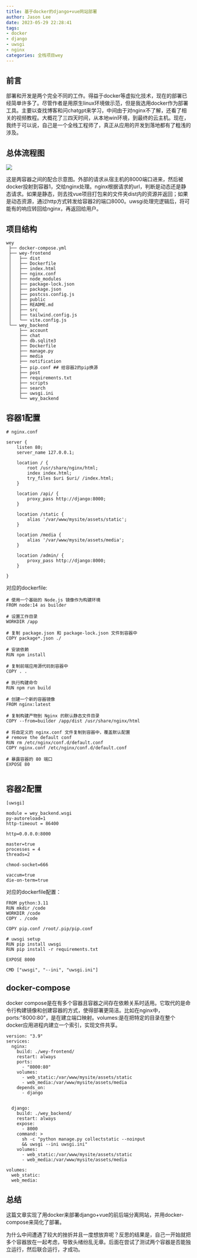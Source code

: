 ```yaml
---
title: 基于docker的django+vue网站部署
author: Jason Lee
date: 2023-05-29 22:28:41
tags: 
- docker
- django
- uwsgi
- nginx
categories: 全栈项目wey
---
```


## 前言

部署和开发是两个完全不同的工作。得益于docker等虚拟化技术，现在的部署已经简单许多了。尽管作者是用原生linux环境做示范，但是我选用docker作为部署工具。主要以查找博客和问chatgpt来学习，中间由于对nginx不了解，还看了相关的视频教程。大概花了三四天时间，从本地win环境，到最终的云主机。现在，我终于可以说，自己是一个全栈工程师了，真正从应用的开发到落地都有了粗浅的涉及。

## 总体流程图

![](https://fastly.jsdelivr.net/gh/li199-code/blog-imgs@main/16857932628311685793261939.png)

这是两容器之间的配合示意图。外部的请求从宿主机的8000端口进来，然后被docker投射到容器1，交给nginx处理。nginx根据请求的url，判断是动态还是静态请求。如果是静态，则去找vue项目打包来的文件夹dist内的资源并返回；如果是动态资源，通过http方式转发给容器2的端口8000。uwsgi处理完逻辑后，将可能有的响应转回给nginx，再返回给用户。

## 项目结构

```
wey
 ├── docker-compose.yml 
 ├── wey-frontend
 │   ├── dist
 │   ├── Dockerfile
 │   ├── index.html
 │   ├── nginx.conf
 │   ├── node_modules
 │   ├── package-lock.json
 │   ├── package.json
 │   ├── postcss.config.js
 │   ├── public
 │   ├── README.md
 │   ├── src
 │   ├── tailwind.config.js
 │   └── vite.config.js
 └── wey_backend
     ├── account
     ├── chat
     ├── db.sqlite3
     ├── Dockerfile
     ├── manage.py
     ├── media
     ├── notification
     ├── pip.conf ## 给容器2的pip换源
     ├── post
     ├── requirements.txt
     ├── scripts
     ├── search
     ├── uwsgi.ini
     └── wey_backend

```

## 容器1配置

```
# nginx.conf

server {
    listen 80;
    server_name 127.0.0.1;

    location / {
        root /usr/share/nginx/html;
        index index.html;
        try_files $uri $uri/ /index.html;
    }

    location /api/ {
        proxy_pass http://django:8000;
    }

    location /static {
        alias '/var/www/mysite/assets/static';
    }

    location /media {
        alias '/var/www/mysite/assets/media';
    }

    location /admin/ {
        proxy_pass http://django:8000;
    }

}

```
对应的dockerfile:
```
# 使用一个基础的 Node.js 镜像作为构建环境
FROM node:14 as builder

# 设置工作目录
WORKDIR /app

# 复制 package.json 和 package-lock.json 文件到容器中
COPY package*.json ./

# 安装依赖
RUN npm install

# 复制前端应用源代码到容器中
COPY . .

# 执行构建命令
RUN npm run build

# 创建一个新的容器镜像
FROM nginx:latest

# 复制构建产物到 Nginx 的默认静态文件目录
COPY --from=builder /app/dist /usr/share/nginx/html

# 将自定义的 nginx.conf 文件复制到容器中，覆盖默认配置
# remove the default conf
RUN rm /etc/nginx/conf.d/default.conf
COPY nginx.conf /etc/nginx/conf.d/default.conf

# 暴露容器的 80 端口
EXPOSE 80


```

## 容器2配置

```
[uwsgi]

module = wey_backend.wsgi
py-autoreload=1
http-timeout = 86400

http=0.0.0.0:8000

master=true
processes = 4
threads=2

chmod-socket=666

vaccum=true
die-on-term=true
```

对应的dockerfile配置：
```
FROM python:3.11
RUN mkdir /code
WORKDIR /code
COPY . /code

COPY pip.conf /root/.pip/pip.conf

# uwsgi setup
RUN pip install uwsgi
RUN pip install -r requirements.txt

EXPOSE 8000

CMD ["uwsgi", "--ini", "uwsgi.ini"]
```

## docker-compose

docker compose是在有多个容器且容器之间存在依赖关系时适用。它取代的是命令行构建镜像和创建容器的方式，使得部署更简洁。比如在nginx中，ports:"8000:80"，是在建立端口映射。volumes:是在把特定的目录在整个docker应用进程内建立一个索引，实现文件共享。

```
version: "3.9"
services:
  nginx:
    build: ./wey-frontend/
    restart: always
    ports:
      - "8000:80"
    volumes:
      - web_static:/var/www/mysite/assets/static
      - web_media:/var/www/mysite/assets/media
    depends_on: 
      - django
    

  django:
    build: ./wey_backend/
    restart: always
    expose:
      - 8000
    command: >
      sh -c "python manage.py collectstatic --noinput 
      && uwsgi --ini uwsgi.ini"
    volumes:
      - web_static:/var/www/mysite/assets/static
      - web_media:/var/www/mysite/assets/media

volumes:
  web_static:
  web_media:
```

## 总结

这篇文章实现了用docker来部署django+vue的前后端分离网站，并用docker-compose来简化了部署。

为什么中间遭遇了较大的挫折并且一度想放弃呢？反思的结果是，自己一开始就把多个容器放在一起考虑，导致头绪纷乱无章。后面在尝试了测试两个容器是否能独立运行，然后联合运行，才成功。